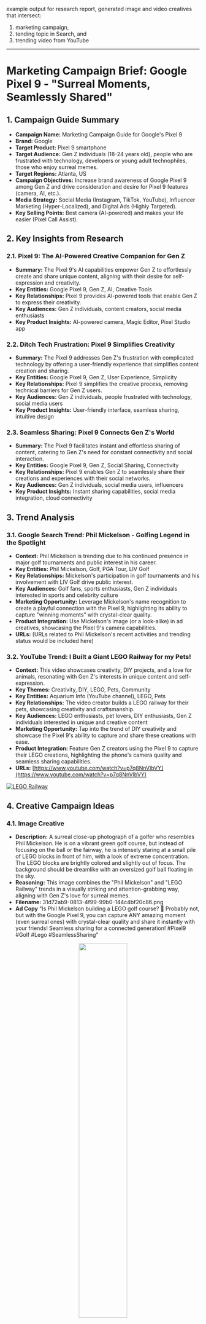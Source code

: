 
example output for research report, generated image and video creatives that intersect: 
1) marketing campaign, 
2) tending topic in Search, and 
3) trending video from YouTube 

---

# Marketing Campaign Brief: Google Pixel 9 - "Surreal Moments, Seamlessly Shared"

## 1. Campaign Guide Summary

*   **Campaign Name:** Marketing Campaign Guide for Google's Pixel 9
*   **Brand:** Google
*   **Target Product:** Pixel 9 smartphone
*   **Target Audience:** Gen Z individuals (18-24 years old), people who are frustrated with technology, developers or young adult technophiles, those who enjoy surreal memes.
*   **Target Regions:** Atlanta, US
*   **Campaign Objectives:** Increase brand awareness of Google Pixel 9 among Gen Z and drive consideration and desire for Pixel 9 features (camera, AI, etc.).
*   **Media Strategy:** Social Media (Instagram, TikTok, YouTube), Influencer Marketing (Hyper-Localized), and Digital Ads (Highly Targeted).
*   **Key Selling Points:** Best camera (AI-powered) and makes your life easier (Pixel Call Assist).

## 2. Key Insights from Research

### 2.1. Pixel 9: The AI-Powered Creative Companion for Gen Z

*   **Summary:** The Pixel 9's AI capabilities empower Gen Z to effortlessly create and share unique content, aligning with their desire for self-expression and creativity.
*   **Key Entities:** Google Pixel 9, Gen Z, AI, Creative Tools
*   **Key Relationships:** Pixel 9 provides AI-powered tools that enable Gen Z to express their creativity.
*   **Key Audiences:** Gen Z individuals, content creators, social media enthusiasts
*   **Key Product Insights:** AI-powered camera, Magic Editor, Pixel Studio app

### 2.2. Ditch Tech Frustration: Pixel 9 Simplifies Creativity

*   **Summary:** The Pixel 9 addresses Gen Z's frustration with complicated technology by offering a user-friendly experience that simplifies content creation and sharing.
*   **Key Entities:** Google Pixel 9, Gen Z, User Experience, Simplicity
*   **Key Relationships:** Pixel 9 simplifies the creative process, removing technical barriers for Gen Z users.
*   **Key Audiences:** Gen Z individuals, people frustrated with technology, social media users
*   **Key Product Insights:** User-friendly interface, seamless sharing, intuitive design

### 2.3. Seamless Sharing: Pixel 9 Connects Gen Z's World

*   **Summary:** The Pixel 9 facilitates instant and effortless sharing of content, catering to Gen Z's need for constant connectivity and social interaction.
*   **Key Entities:** Google Pixel 9, Gen Z, Social Sharing, Connectivity
*   **Key Relationships:** Pixel 9 enables Gen Z to seamlessly share their creations and experiences with their social networks.
*   **Key Audiences:** Gen Z individuals, social media users, influencers
*   **Key Product Insights:** Instant sharing capabilities, social media integration, cloud connectivity

## 3. Trend Analysis

### 3.1. Google Search Trend: Phil Mickelson - Golfing Legend in the Spotlight

*   **Context:** Phil Mickelson is trending due to his continued presence in major golf tournaments and public interest in his career.
*   **Key Entities:** Phil Mickelson, Golf, PGA Tour, LIV Golf
*   **Key Relationships:** Mickelson's participation in golf tournaments and his involvement with LIV Golf drive public interest.
*   **Key Audiences:** Golf fans, sports enthusiasts, Gen Z individuals interested in sports and celebrity culture
*   **Marketing Opportunity:** Leverage Mickelson's name recognition to create a playful connection with the Pixel 9, highlighting its ability to capture "winning moments" with crystal-clear quality.
*   **Product Integration:** Use Mickelson's image (or a look-alike) in ad creatives, showcasing the Pixel 9's camera capabilities.
*   **URLs:** (URLs related to Phil Mickelson's recent activities and trending status would be included here)

### 3.2. YouTube Trend: I Built a Giant LEGO Railway for my Pets!

*   **Context:** This video showcases creativity, DIY projects, and a love for animals, resonating with Gen Z's interests in unique content and self-expression.
*   **Key Themes:** Creativity, DIY, LEGO, Pets, Community
*   **Key Entities:** Aquarium Info (YouTube channel), LEGO, Pets
*   **Key Relationships:** The video creator builds a LEGO railway for their pets, showcasing creativity and craftsmanship.
*   **Key Audiences:** LEGO enthusiasts, pet lovers, DIY enthusiasts, Gen Z individuals interested in unique and creative content
*   **Marketing Opportunity:** Tap into the trend of DIY creativity and showcase the Pixel 9's ability to capture and share these creations with ease.
*   **Product Integration:** Feature Gen Z creators using the Pixel 9 to capture their LEGO creations, highlighting the phone's camera quality and seamless sharing capabilities.
*   **URLs:** [https://www.youtube.com/watch?v=p7q8NnVlbVY](https://www.youtube.com/watch?v=p7q8NnVlbVY)


[![LEGO Railway](../media/lego_railway_thumb.png)](https://www.youtube.com/watch?v=p7q8NnVlbVY "I Built a Giant LEGO Railway for my Pets")



## 4. Creative Campaign Ideas

### 4.1. Image Creative

*   **Description:** A surreal close-up photograph of a golfer who resembles Phil Mickelson. He is on a vibrant green golf course, but instead of focusing on the ball or the fairway, he is intensely staring at a small pile of LEGO blocks in front of him, with a look of extreme concentration. The LEGO blocks are brightly colored and slightly out of focus. The background should be dreamlike with an oversized golf ball floating in the sky.
*   **Reasoning:** This image combines the "Phil Mickelson" and "LEGO Railway" trends in a visually striking and attention-grabbing way, aligning with Gen Z's love for surreal memes.
*   **Filename:** 31d72ab9-0813-4f99-99b0-144c4bf20c86.png
*   **Ad Copy** "Is Phil Mickelson building a LEGO golf course? 🤔 Probably not, but with the Google Pixel 9, you can capture ANY amazing moment (even surreal ones) with crystal-clear quality and share it instantly with your friends! Seamless sharing for a connected generation! #Pixel9 #Golf #Lego #SeamlessSharing"

<p align="center" width="100%">
    <img width="50%" src="../media/phil_still_legos.png">
</p>

### 4.2. Video Creative

*   **Description:** A short, captivating video ad for Instagram/TikTok, building upon the still image. It opens with a close-up of the face of a golfer resembling Phil Mickelson intensely staring at a small pile of LEGO blocks on a vibrant green golf course. The camera slowly zooms out to reveal a Gen Z individual holding a Google Pixel 9. The individual uses the Pixel 9 to quickly capture a series of high-quality photos, demonstrating the camera’s excellent image stabilization. No golf ball in the sky. The video transitions into a montage of other Gen Z creators showcasing their unique LEGO creations captured with their Google Pixel 9s. The montage includes shots of different lighting environments. All phones shown should clearly be Google Pixel 9 models. Upbeat, trendy music plays throughout. The final shot displays the Google Pixel 9 with the tagline: 'Capture Your Amazing Moments. Seamless Sharing. Google Pixel 9.'
*   **Reasoning:** This video builds upon the surreal image, showcasing the Pixel 9's camera capabilities and seamless sharing features in a dynamic and engaging way.
*   **Filename:** 621845fe-b139-4650-9a47-c8320eece961.mp4


[![trends-2-creatives](../media/phil_mickelegos.png)](https://youtu.be/uHudXE5YSfk "Surreal Moments, Seamlessly Shared")


### 4.3. Ad Copy

*   **Ad Copy:** "Phil's secret hobby revealed?! 🤫🤯 Even golf legends need a LEGO break! 😂 But fr tho, the #Pixel9 camera snaps EVERYTHING in crystal clear quality. Build it, capture it, share it! #GolfMeetsLego #SeamlessSharing"
*   **Reasoning:** This caption is playful, attention-grabbing, and incorporates both the "Phil Mickelson" and "LEGO Railway" trends, while highlighting the Pixel 9's key features and benefits.

## 5. Opportunities to Enhance the Campaign Guide

The `search_trends`, `yt_trends`, and `insights` present several opportunities to enhance the original campaign guide:

*   **Expand on AI-Powered Creative Tools:** The campaign guide mentions the AI-powered camera, but it could be enhanced by showcasing specific AI features like Magic Editor and Pixel Studio, highlighting their ease of use and creative potential for Gen Z.
*   **Emphasize Seamless Sharing:** The campaign guide mentions social media as a core focus, but it could be strengthened by emphasizing the Pixel 9's seamless sharing capabilities and integration with popular social media platforms.
*   **Leverage User-Generated Content:** Encourage Gen Z users to share their Pixel 9-captured creations using a specific hashtag, fostering a sense of community and user engagement.
*   **Partner with Gen Z Influencers:** Collaborate with Gen Z influencers who are passionate about LEGO, DIY projects, and photography to create authentic and engaging content showcasing the Pixel 9's features and benefits.
*   **Create Interactive Experiences:** Develop interactive social media experiences, such as polls, quizzes, and AR filters, that allow Gen Z users to engage with the Pixel 9 brand in a fun and creative way.